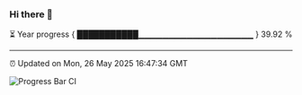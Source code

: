 ### Hi there 👋

⏳ Year progress { ███████████▁▁▁▁▁▁▁▁▁▁▁▁▁▁▁▁▁▁▁ } 39.92 %

---

⏰ Updated on Mon, 26 May 2025 16:47:34 GMT

![Progress Bar CI](https://github.com/IshwaranRudhara/GIT-ACTION/workflows/Progress%20Bar%20CI/badge.svg)
